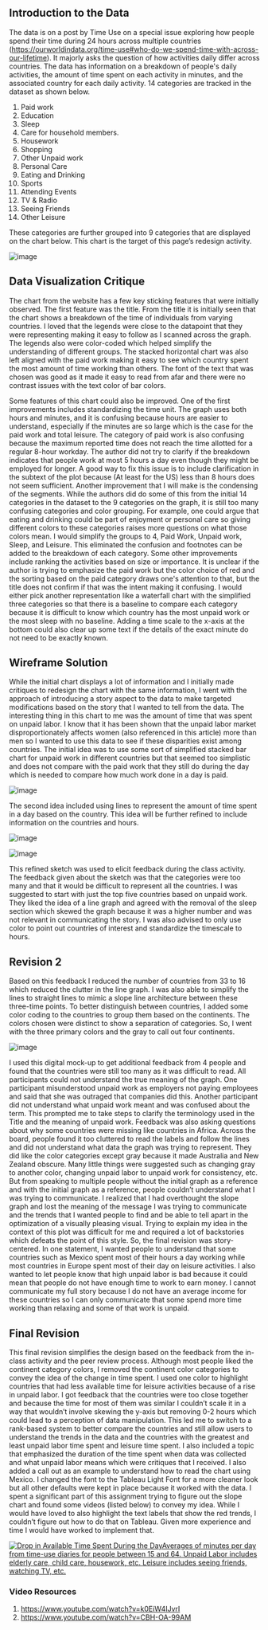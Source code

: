 ## Introduction to the Data

The data is on a post by Time Use on a special issue exploring how people spend their time during 24 hours across multiple countries (https://ourworldindata.org/time-use#who-do-we-spend-time-with-across-our-lifetime). It majorly asks the question of how activities daily differ across countries. The data has information on a breakdown of people's daily activities, the amount of time spent on each activity in minutes, and the associated country for each daily activity. 14 categories are tracked in the dataset as shown below. 

1.	Paid work
2.	Education
3.	Sleep
4.	Care for household members.
5.	Housework
6.	Shopping
7.	Other Unpaid work
8.	Personal Care
9.	Eating and Drinking
10.	Sports
11.	Attending Events
12.	TV & Radio
13.	Seeing Friends
14.	Other Leisure

These categories are further grouped into 9 categories that are displayed on the chart below. This chart is the target of this page’s redesign activity.


![image](https://github.com/Jezemba/DataViz/assets/98770734/184db015-7f76-4768-81b8-5c8a02f7e0c5)


## Data Visualization Critique

The chart from the website has a few key sticking features that were initially observed. The first feature was the title. From the title it is initially seen that the chart shows a breakdown of the time of individuals from varying countries. I loved that the legends were close to the datapoint that they were representing making it easy to follow as I scanned across the graph. The legends also were color-coded which helped simplify the understanding of different groups. The stacked horizontal chart was also left aligned with the paid work making it easy to see which country spent the most amount of time working than others. The font of the text that was chosen was good as it made it easy to read from afar and there were no contrast issues with the text color of bar colors. 

Some features of this chart could also be improved. One of the first improvements includes standardizing the time unit. The graph uses both hours and minutes, and it is confusing because hours are easier to understand, especially if the minutes are so large which is the case for the paid work and total leisure. The category of paid work is also confusing because the maximum reported time does not reach the time allotted for a regular 8-hour workday. The author did not try to clarify if the breakdown indicates that people work at most 5 hours a day even though they might be employed for longer. A good way to fix this issue is to include clarification in the subtext of the plot because (At least for the US) less than 8 hours does not seem sufficient. Another improvement that I will make is the condensing of the segments. While the authors did do some of this from the initial 14 categories in the dataset to the 9 categories on the graph, it is still too many confusing categories and color grouping. For example, one could argue that eating and drinking could be part of enjoyment or personal care so giving different colors to these categories raises more questions on what those colors mean. I would simplify the groups to 4, Paid Work, Unpaid work, Sleep, and Leisure. This eliminated the confusion and footnotes can be added to the breakdown of each category. 
Some other improvements include ranking the activities based on size or importance. It is unclear if the author is trying to emphasize the paid work but the color choice of red and the sorting based on the paid category draws one's attention to that, but the title does not confirm if that was the intent making it confusing. I would either pick another representation like a waterfall chart with the simplified three categories so that there is a baseline to compare each category because it is difficult to know which country has the most unpaid work or the most sleep with no baseline. Adding a time scale to the x-axis at the bottom could also clear up some text if the details of the exact minute do not need to be exactly known. 

## Wireframe Solution

While the initial chart displays a lot of information and I initially made critiques to redesign the chart with the same information, I went with the approach of introducing a story aspect to the data to make targeted modifications based on the story that I wanted to tell from the data. The interesting thing in this chart to me was the amount of time that was spent on unpaid labor. I know that it has been shown that the unpaid labor market disproportionately affects women (also referenced in this article) more than men so I wanted to use this data to see if these disparities exist among countries.
The initial idea was to use some sort of simplified stacked bar chart for unpaid work in different countries but that seemed too simplistic and does not compare with the paid work that they still do during the day which is needed to compare how much work done in a day is paid.

![image](https://github.com/Jezemba/DataViz/assets/98770734/e03d9bf6-6c85-43f6-b0eb-693247d70d3e)

The second idea included using lines to represent the amount of time spent in a day based on the country. This idea will be further refined to include information on the countries and hours.

![image](https://github.com/Jezemba/DataViz/assets/98770734/2e528d00-0609-415c-a435-3f8a420709c4)

![image](https://github.com/Jezemba/DataViz/assets/98770734/6238818d-49e7-4664-8aa3-66ac74097611)

This refined sketch was used to elicit feedback during the class activity. The feedback given about the sketch was that the categories were too many and that it would be difficult to represent all the countries. I was suggested to start with just the top five countries based on unpaid work. They liked the idea of a line graph and agreed with the removal of the sleep section which skewed the graph because it was a higher number and was not relevant in communicating the story. I was also advised to only use color to point out countries of interest and standardize the timescale to hours.

## Revision 2

Based on this feedback I reduced the number of countries from 33 to 16 which reduced the clutter in the line graph. I was also able to simplify the lines to straight lines to mimic a slope line architecture between these three-time points. To better distinguish between countries, I added some color coding to the countries to group them based on the continents. The colors chosen were distinct to show a separation of categories. So, I went with the three primary colors and the gray to call out four continents. 

![image](https://github.com/Jezemba/DataViz/assets/98770734/afdfce0c-4894-41ac-91f4-cbfb435d90a2)

I used this digital mock-up to get additional feedback from 4 people and found that the countries were still too many as it was difficult to read. All participants could not understand the true meaning of the graph. One participant misunderstood unpaid work as employers not paying employees and said that she was outraged that companies did this. Another participant did not understand what unpaid work meant and was confused about the term. This prompted me to take steps to clarify the terminology used in the Title and the meaning of unpaid work. Feedback was also asking questions about why some countries were missing like countries in Africa. Across the board, people found it too cluttered to read the labels and follow the lines and did not understand what data the graph was trying to represent. They did like the color categories except gray because it made Australia and New Zealand obscure. Many little things were suggested such as changing gray to another color, changing unpaid labor to unpaid work for consistency, etc. But from speaking to multiple people without the initial graph as a reference and with the initial graph as a reference, people couldn’t understand what I was trying to communicate. 
I realized that I had overthought the slope graph and lost the meaning of the message I was trying to communicate and the trends that I wanted people to find and be able to tell apart in the optimization of a visually pleasing visual. Trying to explain my idea in the context of this plot was difficult for me and required a lot of backstories which defeats the point of this style. So, the final revision was story-centered.
In one statement, I wanted people to understand that some countries such as Mexico spent most of their hours a day working while most countries in Europe spent most of their day on leisure activities. I also wanted to let people know that high unpaid labor is bad because it could mean that people do not have enough time to work to earn money. I cannot communicate my full story because I do not have an average income for these countries so I can only communicate that some spend more time working than relaxing and some of that work is unpaid.

## Final Revision

This final revision simplifies the design based on the feedback from the in-class activity and the peer review process. Although most people liked the continent category colors, I removed the continent color categories to convey the idea of the change in time spent. I used one color to highlight countries that had less available time for leisure activities because of a rise in unpaid labor. I got feedback that the countries were too close together and because the time for most of them was similar I couldn’t scale it in a way that wouldn’t involve skewing the y-axis but removing 0-2 hours which could lead to a perception of data manipulation. This led me to switch to a rank-based system to better compare the countries and still allow users to understand the trends in the data and the countries with the greatest and least unpaid labor time spent and leisure time spent. I also included a topic that emphasized the duration of the time spent when data was collected and what unpaid labor means which were critiques that I received. I also added a call out as an example to understand how to read the chart using Mexico. I changed the font to the Tableau Light Font for a more cleaner look but all other defaults were kept in place because it worked with the data. 
I spent a significant part of this assignment trying to figure out the slope chart and found some videos (listed below) to convey my idea. While I would have loved to also highlight the text labels that show the red trends, I couldn’t figure out how to do that on Tableau. Given more experience and time I would have worked to implement that.

<div class='tableauPlaceholder' id='viz1707276393879' style='position: relative'><noscript><a href='#'><img alt='Drop in Available Time Spent During the DayAverages of minutes per day from time-use diaries for people between 15 and 64. Unpaid Labor includes elderly care, child care, housework, etc. Leisure includes seeing friends, watching TV, etc. ' src='https:&#47;&#47;public.tableau.com&#47;static&#47;images&#47;Un&#47;UnpaidandLeisureTime&#47;Sheet1&#47;1_rss.png' style='border: none' /></a></noscript><object class='tableauViz'  style='display:none;'><param name='host_url' value='https%3A%2F%2Fpublic.tableau.com%2F' /> <param name='embed_code_version' value='3' /> <param name='site_root' value='' /><param name='name' value='UnpaidandLeisureTime&#47;Sheet1' /><param name='tabs' value='no' /><param name='toolbar' value='yes' /><param name='static_image' value='https:&#47;&#47;public.tableau.com&#47;static&#47;images&#47;Un&#47;UnpaidandLeisureTime&#47;Sheet1&#47;1.png' /> <param name='animate_transition' value='yes' /><param name='display_static_image' value='yes' /><param name='display_spinner' value='yes' /><param name='display_overlay' value='yes' /><param name='display_count' value='yes' /><param name='language' value='en-US' /><param name='filter' value='publish=yes' /></object></div>
<script type='text/javascript'>                    
  var divElement = document.getElementById('viz1707276393879');                    
  var vizElement = divElement.getElementsByTagName('object')[0];                    
  vizElement.style.width='100%';vizElement.style.height=(divElement.offsetWidth*0.75)+'px';                    
  var scriptElement = document.createElement('script');                    
  scriptElement.src = 'https://public.tableau.com/javascripts/api/viz_v1.js';                    
  vizElement.parentNode.insertBefore(scriptElement, vizElement);                
</script>

### Video Resources
1. https://www.youtube.com/watch?v=k0EiW4IJvrI
2. https://www.youtube.com/watch?v=CBH-OA-99AM

